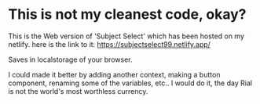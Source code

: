 # This is not my cleanest code, okay?

This is the Web version of 'Subject Select' which has been hosted on my netlify.
here is the link to it:
https://subjectselect99.netlify.app/

Saves in localstorage of your browser.

I could made it better by adding another context, making a button component, renaming some of the variables, etc..
I would do it, the day Rial is not the world's most worthless currency.
